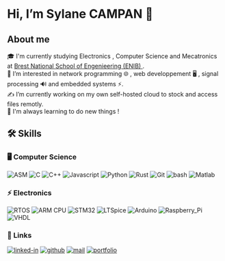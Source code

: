# Hi, I’m Sylane CAMPAN 👋 
## About me
🎓 I'm currently studying Electronics , Computer Science and Mecatronics at [Brest National School of Engenieering (ENIB) ](https://www.enib.fr/en_enib/).  
👀 I’m interested in network programming 🌐 , web developpement 🖥️ , signal processing 🔊 and embedded systems ⚡.  
✍️ I’m currently working on my own self-hosted cloud to stock and access files remotly.  
🙌 I'm always learning to do new things !   

## 🛠️ Skills

### 🖥️ Computer Science

![ASM](https://img.shields.io/badge/ASM-007979?style=for-the-badge&logo=ASM&logoColor=white)
![C](https://img.shields.io/badge/C-007979?style=for-the-badge&logo=C&logoColor=white)
![C++](https://img.shields.io/badge/C++-007979?style=for-the-badge&logo=C++&logoColor=white)
![Javascript](https://img.shields.io/badge/Javascript-007979?style=for-the-badge&logo=Javascript&logoColor=white)
![Python](https://img.shields.io/badge/Python-007979?style=for-the-badge&logo=Python&logoColor=white)
![Rust](https://img.shields.io/badge/Rust-007979?style=for-the-badge&logo=Rust&logoColor=white)
![Git](https://img.shields.io/badge/Git-007979?style=for-the-badge&logo=Git&logoColor=white)
![bash](https://img.shields.io/badge/bash-007979?style=for-the-badge&logo=bash&logoColor=white)
![Matlab](https://img.shields.io/badge/Matlab-007979?style=for-the-badge&logo=Matlab&logoColor=white)


### ⚡ Electronics

![RTOS](https://img.shields.io/badge/RTOS-007979?style=for-the-badge&logo=RTOS&logoColor=white)
![ARM CPU](https://img.shields.io/badge/ARM_CPU-007979?style=for-the-badge&logo=ARM_CPU&logoColor=white)
![STM32](https://img.shields.io/badge/STM32-007979?style=for-the-badge&logo=STM32&logoColor=white)
![LTSpice](https://img.shields.io/badge/LTSpice-007979?style=for-the-badge&logo=LTSpice&logoColor=white)
![Arduino](https://img.shields.io/badge/Arduino-007979?style=for-the-badge&logo=Arduino&logoColor=white)
![Raspberry_Pi](https://img.shields.io/badge/Raspberry_Pi-007979?style=for-the-badge&logo=Raspberry_Pi&logoColor=white)
![VHDL](https://img.shields.io/badge/VHDL-007979?style=for-the-badge&logo=VHDL&logoColor=white)

### 🔗 Links
[![linked-in](https://img.shields.io/badge/Linked_In-0077B5?style=for-the-badge&logo=LinkedIn&logoColor=white)](https://www.linkedin.com/in/sylane-campan-6bb56a230)
[![github](https://img.shields.io/badge/GitHub-007979?style=for-the-badge&logo=GitHub&logoColor=white)](https://github.com/sylanecpn)
[![mail](https://img.shields.io/badge/mail-007979?style=for-the-badge&logo=mail&logoColor=white)](mailto:sylane.campan@gmail.com)
[![portfolio](https://img.shields.io/badge/portfolio-007979?style=for-the-badge&logo=portfolio&logoColor=white)](https://sylanecpn.github.io/)
<!---
SylaneCpn/SylaneCpn is a ✨ special ✨ repository because its `README.md` (this file) appears on your GitHub profile.
You can click the Preview link to take a look at your changes.
--->
